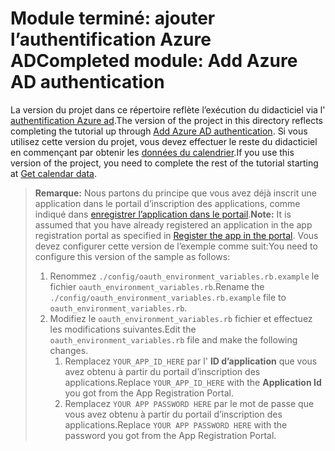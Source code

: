 # <a name="completed-module-add-azure-ad-authentication"></a><span data-ttu-id="06569-101">Module terminé: ajouter l’authentification Azure AD</span><span class="sxs-lookup"><span data-stu-id="06569-101">Completed module: Add Azure AD authentication</span></span>

<span data-ttu-id="06569-102">La version du projet dans ce répertoire reflète l’exécution du didacticiel via l' [authentification Azure ad](https://docs.microsoft.com/graph/training/ruby-tutorial?tutorial-step=3).</span><span class="sxs-lookup"><span data-stu-id="06569-102">The version of the project in this directory reflects completing the tutorial up through [Add Azure AD authentication](https://docs.microsoft.com/graph/training/ruby-tutorial?tutorial-step=3).</span></span> <span data-ttu-id="06569-103">Si vous utilisez cette version du projet, vous devez effectuer le reste du didacticiel en commençant par obtenir les [données du calendrier](https://docs.microsoft.com/graph/training/ruby-tutorial?tutorial-step=4).</span><span class="sxs-lookup"><span data-stu-id="06569-103">If you use this version of the project, you need to complete the rest of the tutorial starting at [Get calendar data](https://docs.microsoft.com/graph/training/ruby-tutorial?tutorial-step=4).</span></span>

> <span data-ttu-id="06569-104">**Remarque:** Nous partons du principe que vous avez déjà inscrit une application dans le portail d’inscription des applications, comme indiqué dans [enregistrer l’application dans le portail](https://docs.microsoft.com/graph/training/ruby-tutorial?tutorial-step=2).</span><span class="sxs-lookup"><span data-stu-id="06569-104">**Note:** It is assumed that you have already registered an application in the app registration portal as specified in [Register the app in the portal](https://docs.microsoft.com/graph/training/ruby-tutorial?tutorial-step=2).</span></span> <span data-ttu-id="06569-105">Vous devez configurer cette version de l’exemple comme suit:</span><span class="sxs-lookup"><span data-stu-id="06569-105">You need to configure this version of the sample as follows:</span></span>
>
> 1. <span data-ttu-id="06569-106">Renommez `./config/oauth_environment_variables.rb.example` le fichier `oauth_environment_variables.rb`.</span><span class="sxs-lookup"><span data-stu-id="06569-106">Rename the `./config/oauth_environment_variables.rb.example` file to `oauth_environment_variables.rb`.</span></span>
> 1. <span data-ttu-id="06569-107">Modifiez le `oauth_environment_variables.rb` fichier et effectuez les modifications suivantes.</span><span class="sxs-lookup"><span data-stu-id="06569-107">Edit the `oauth_environment_variables.rb` file and make the following changes.</span></span>
>     1. <span data-ttu-id="06569-108">Remplacez `YOUR_APP_ID_HERE` par l' **ID d’application** que vous avez obtenu à partir du portail d’inscription des applications.</span><span class="sxs-lookup"><span data-stu-id="06569-108">Replace `YOUR_APP_ID_HERE` with the **Application Id** you got from the App Registration Portal.</span></span>
>     1. <span data-ttu-id="06569-109">Remplacez `YOUR APP PASSWORD HERE` par le mot de passe que vous avez obtenu à partir du portail d’inscription des applications.</span><span class="sxs-lookup"><span data-stu-id="06569-109">Replace `YOUR APP PASSWORD HERE` with the password you got from the App Registration Portal.</span></span>